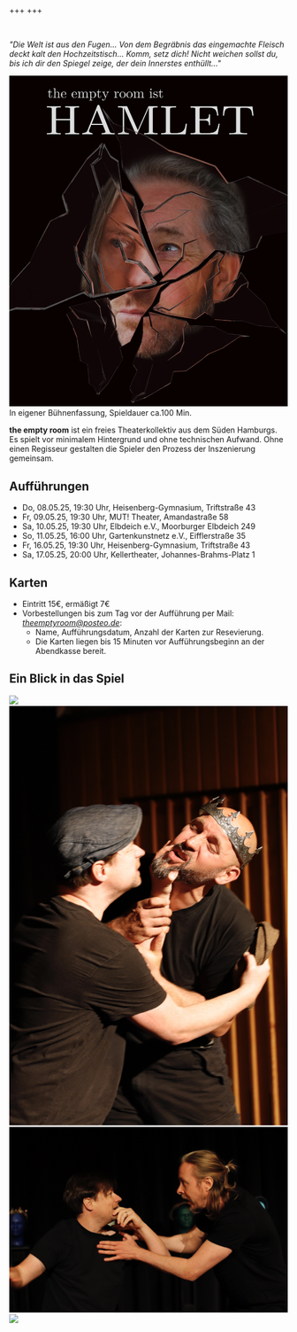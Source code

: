 +++
+++

</br>

*"Die Welt ist aus den Fugen... Von dem Begräbnis das eingemachte Fleisch deckt kalt den Hochzeitstisch... Komm, setz dich! Nicht weichen sollst du, bis ich dir den Spiegel zeige, der dein Innerstes enthüllt..."*

![title](plakat_v10_ohneText.webp)
In eigener Bühnenfassung, Spieldauer ca.100 Min.

**the empty room** ist ein freies Theaterkollektiv aus dem Süden Hamburgs. Es spielt vor minimalem Hintergrund und ohne technischen Aufwand. Ohne einen Regisseur gestalten die Spieler den Prozess der Inszenierung gemeinsam.

## Aufführungen
- Do, 08.05.25, 19:30 Uhr, Heisenberg-Gymnasium, Triftstraße 43
- Fr, 09.05.25, 19:30 Uhr, MUT! Theater, Amandastraße 58
- Sa, 10.05.25, 19:30 Uhr, Elbdeich e.V., Moorburger Elbdeich 249
- So, 11.05.25, 16:00 Uhr, Gartenkunstnetz e.V., Eifflerstraße 35
- Fr, 16.05.25, 19:30 Uhr, Heisenberg-Gymnasium, Triftstraße 43
- Sa, 17.05.25, 20:00 Uhr, Kellertheater, Johannes-Brahms-Platz 1

## Karten
- Eintritt 15€, ermäßigt 7€
- Vorbestellungen bis zum Tag vor der Aufführung per Mail: *theemptyroom@posteo.de*:
    - Name, Aufführungsdatum, Anzahl der Karten zur Resevierung.
    - Die Karten liegen bis 15 Minuten vor Aufführungsbeginn an der Abendkasse bereit.

## Ein Blick in das Spiel
![](17_Mai_Auffuehrungen.JPG)
![](23_Mai_Auffuehrungen.JPG)
![](65_Mai_Auffuehrungen.JPG)
![](69__Mai_Auffuehrungen.JPG)
